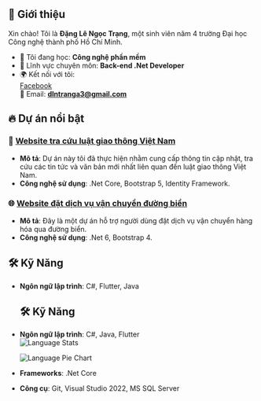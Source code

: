 ## 📝 Giới thiệu
Xin chào! Tôi là **Đặng Lê Ngọc Trạng**, một sinh viên năm 4 trường Đại học Công nghệ thành phố Hồ Chí Minh.  
- 🌱 Tôi đang học: **Công nghệ phần mềm**  
- 💬 Lĩnh vực chuyên môn: **Back-end .Net Developer**  
- 🌍 Kết nối với tôi:  
  [Facebook](https://www.facebook.com/profile.php?id=100015213436330)  
  📧 Email: **dlntranga3@gmail.com**

## 🔥 Dự án nổi bật

### 📱 [Website tra cứu luật giao thông Việt Nam](https://gitlab.com/trang999/webtracuuluatgiaothong.git)
- **Mô tả**: Dự án này tôi đã thực hiện nhằm cung cấp thông tin cập nhật, tra cứu các tin tức và văn bản mới nhất liên quan đến luật giao thông Việt Nam.  
- **Công nghệ sử dụng**: .Net Core, Bootstrap 5, Identity Framework.

### 🌐 [Website đặt dịch vụ vận chuyển đường biển](https://gitlab.com/sieu3213/logisticswebsite_webprogramingproject2.git)
- **Mô tả**: Đây là một dự án hỗ trợ người dùng đặt dịch vụ vận chuyển hàng hóa qua đường biển.  
- **Công nghệ sử dụng**: .Net 6, Bootstrap 4.

## 🛠️ Kỹ Năng

- **Ngôn ngữ lập trình**: C#, Flutter, Java  
  ## 🛠️ Kỹ Năng

- **Ngôn ngữ lập trình**: C#, Java, Flutter  
  ![Language Stats](https://img.shields.io/badge/Code-C%23%2050%25%20Java%2030%25%20Flutter%2020%25-blue)

  ![Language Pie Chart](https://quickchart.io/chart?c=%7B%22type%22%3A%22pie%22%2C%22data%22%3A%7B%22labels%22%3A%5B%22C%23%22%2C%22Java%22%2C%22Flutter%22%5D%2C%22datasets%22%3A%5B%7B%22data%22%3A%5B50%2C30%2C20%5D%2C%22backgroundColor%22%3A%5B%22%234CAF50%22%2C%22%232196F3%22%2C%22%23FFC107%22%5D%7D%5D%7D%7D)

- **Frameworks**: .Net Core  
- **Công cụ**: Git, Visual Studio 2022, MS SQL Server

